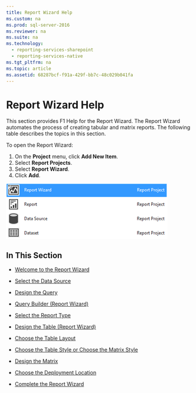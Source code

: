 ```yaml
---
title: Report Wizard Help
ms.custom: na
ms.prod: sql-server-2016
ms.reviewer: na
ms.suite: na
ms.technology: 
  - reporting-services-sharepoint
  - reporting-services-native
ms.tgt_pltfrm: na
ms.topic: article
ms.assetid: 68287bcf-f91a-429f-bb7c-48c029b041fa
---
```

# Report Wizard Help
  This section provides F1 Help for the Report Wizard. The Report Wizard automates the process of creating tabular and matrix reports. The following table describes the topics in this section.  
  
 To open the Report Wizard:
 1. On the **Project** menu, click **Add New Item**. 
 2. Select **Report Projects**.
 3. Select **Report Wizard**.
 4. Click **Add**.
 
 ![ssrs_ssdt_selectproject](../../Images/Image/ImageNotContaina/ssrs_ssdt_selectproject.png) 
  
## In This Section  
  
-   [Welcome to the Report Wizard](../../Topics/TopicNameNotContainA/Welcome-to-the-Report-Wizard.md)  
  
-   [Select the Data Source](../../Topics/TopicNameNotContainA/Select-the-Data-Source.md)  
  
-   [Design the Query](../../Topics/TopicNameNotContainA/Design-the-Query.md)  
  
-   [Query Builder &#40;Report Wizard&#41;](../../Topics/TopicNameNotContainA/Query-Builder--Report-Wizard-.md)  
  
-   [Select the Report Type](../../Topics/TopicNameNotContainA/Select-the-Report-Type.md)  
  
-   [Design the Table &#40;Report Wizard&#41;](../../Topics/TopicNameNotContainA/Design-the-Table--Report-Wizard-.md)  
  
-   [Choose the Table Layout](../../Topics/TopicNameNotContainA/Choose-the-Table-Layout.md)  
  
-   [Choose the Table Style or Choose the Matrix Style](../../Topics/TopicNameNotContainA/Choose-the-Table-Style-or-Choose-the-Matrix-Style.md)  
  
-   [Design the Matrix](../../Topics/TopicNameNotContainA/Design-the-Matrix.md)  
  
-   [Choose the Deployment Location](../../Topics/TopicNameNotContainA/Choose-the-Deployment-Location.md)  
  
-   [Complete the Report Wizard](../../Topics/TopicNameNotContainA/Complete-the-Report-Wizard.md)  
  
  